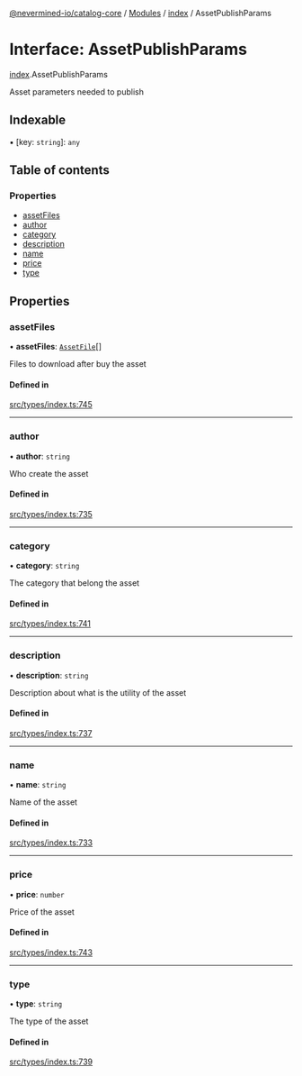 [@nevermined-io/catalog-core](../README.md) / [Modules](../modules.md) / [index](../modules/index.md) / AssetPublishParams

# Interface: AssetPublishParams

[index](../modules/index.md).AssetPublishParams

Asset parameters needed to publish

## Indexable

▪ [key: `string`]: `any`

## Table of contents

### Properties

- [assetFiles](index.AssetPublishParams.md#assetfiles)
- [author](index.AssetPublishParams.md#author)
- [category](index.AssetPublishParams.md#category)
- [description](index.AssetPublishParams.md#description)
- [name](index.AssetPublishParams.md#name)
- [price](index.AssetPublishParams.md#price)
- [type](index.AssetPublishParams.md#type)

## Properties

### assetFiles

• **assetFiles**: [`AssetFile`](index.AssetFile.md)[]

Files to download after buy the asset

#### Defined in

[src/types/index.ts:745](https://github.com/nevermined-io/components-catalog/blob/76192a6/lib/src/types/index.ts#L745)

___

### author

• **author**: `string`

Who create the asset

#### Defined in

[src/types/index.ts:735](https://github.com/nevermined-io/components-catalog/blob/76192a6/lib/src/types/index.ts#L735)

___

### category

• **category**: `string`

The category that belong the asset

#### Defined in

[src/types/index.ts:741](https://github.com/nevermined-io/components-catalog/blob/76192a6/lib/src/types/index.ts#L741)

___

### description

• **description**: `string`

Description about what is the utility of the asset

#### Defined in

[src/types/index.ts:737](https://github.com/nevermined-io/components-catalog/blob/76192a6/lib/src/types/index.ts#L737)

___

### name

• **name**: `string`

Name of the asset

#### Defined in

[src/types/index.ts:733](https://github.com/nevermined-io/components-catalog/blob/76192a6/lib/src/types/index.ts#L733)

___

### price

• **price**: `number`

Price of the asset

#### Defined in

[src/types/index.ts:743](https://github.com/nevermined-io/components-catalog/blob/76192a6/lib/src/types/index.ts#L743)

___

### type

• **type**: `string`

The type of the asset

#### Defined in

[src/types/index.ts:739](https://github.com/nevermined-io/components-catalog/blob/76192a6/lib/src/types/index.ts#L739)
